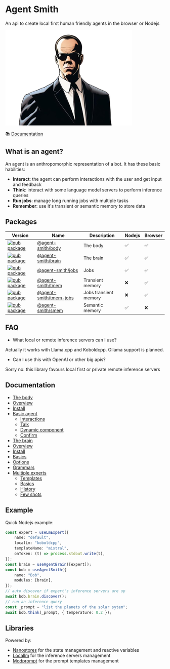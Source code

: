 # Agent Smith

An api to create local first human friendly agents in the browser or Nodejs

![Agent Smith](docsite/public/img/agentsmith.png)

:books: [Documentation](https://synw.github.io/agent-smith/)

## What is an agent?

An agent is an anthropomorphic representation of a bot. It has these basic habilities:

- **Interact**: the agent can perform interactions with the user and get input and feedback
- **Think**: interact with some language model servers to perform inference queries
- **Run jobs**: manage long running jobs with multiple tasks
- **Remember**: use it's transient or semantic memory to store data

## Packages

| Version | Name | Description | Nodejs | Browser |
| --- | --- | --- | --- | --- |
| [![pub package](https://img.shields.io/npm/v/@agent-smith/body)](https://www.npmjs.com/package/@agent-smith/body) | [@agent-smith/body](https://github.com/synw/agent-smith/tree/main/packages/body) | The body | :white_check_mark: | :white_check_mark:
| [![pub package](https://img.shields.io/npm/v/@agent-smith/brain)](https://www.npmjs.com/package/@agent-smith/brain) | [@agent-smith/brain](https://github.com/synw/agent-smith/tree/main/packages/brain) | The brain | :white_check_mark: | :white_check_mark:
| [![pub package](https://img.shields.io/npm/v/@agent-smith/jobs)](https://www.npmjs.com/package/@agent-smith/jobs) | [@agent-smith/jobs](https://github.com/synw/agent-smith/tree/main/packages/jobs) | Jobs | :white_check_mark: | :white_check_mark:
| [![pub package](https://img.shields.io/npm/v/@agent-smith/tmem)](https://www.npmjs.com/package/@agent-smith/tmem) | [@agent-smith/tmem](https://github.com/synw/agent-smith/tree/main/packages/tmem) | Transient memory | :x: | :white_check_mark:
| [![pub package](https://img.shields.io/npm/v/@agent-smith/tmem-jobs)](https://www.npmjs.com/package/@agent-smith/tmem-jobs) | [@agent-smith/tmem-jobs](https://github.com/synw/agent-smith/tree/main/packages/tmem-jobs) | Jobs transient memory | :x: | :white_check_mark:
| [![pub package](https://img.shields.io/npm/v/@agent-smith/smem)](https://www.npmjs.com/package/@agent-smith/smem) | [@agent-smith/smem](https://github.com/synw/agent-smith/tree/main/packages/smem) | Semantic memory | :white_check_mark: | :x:

## FAQ

- What local or remote inference servers can I use?

Actually it works with Llama.cpp and Koboldcpp. Ollama support is planned.

- Can I use this with OpenAI or other big apis?

Sorry no: this library favours local first or private remote inference servers

## Documentation

- [The body](https://synw.github.io/agent-smith/the_body)
- [Overview](https://synw.github.io/agent-smith/the_body/overview)
- [Install](https://synw.github.io/agent-smith/the_body/install)
- [Basic agent](https://synw.github.io/agent-smith/the_body/basic_agent)
    - [Interactions](https://synw.github.io/agent-smith/the_body/interactions)
    - [Talk](https://synw.github.io/agent-smith/the_body/interactions/talk)
    - [Dynamic component](https://synw.github.io/agent-smith/the_body/interactions/dynamic_component)
    - [Confirm](https://synw.github.io/agent-smith/the_body/interactions/confirm)
- [The brain](https://synw.github.io/agent-smith/the_brain)
- [Overview](https://synw.github.io/agent-smith/the_brain/overview)
- [Install](https://synw.github.io/agent-smith/the_brain/install)
- [Basics](https://synw.github.io/agent-smith/the_brain/basics)
- [Options](https://synw.github.io/agent-smith/the_brain/options)
- [Grammars](https://synw.github.io/agent-smith/the_brain/grammars)
- [Multiple experts](https://synw.github.io/agent-smith/the_brain/multiple_experts)
    - [Templates](https://synw.github.io/agent-smith/the_brain/templates)
    - [Basics](https://synw.github.io/agent-smith/the_brain/templates/basics)
    - [History](https://synw.github.io/agent-smith/the_brain/templates/history)
    - [Few shots](https://synw.github.io/agent-smith/the_brain/templates/few_shots)

## Example

Quick Nodejs example:

```ts
const expert = useLmExpert({
    name: "default",
    localLm: "koboldcpp",
    templateName: "mistral",
    onToken: (t) => process.stdout.write(t),
});
const brain = useAgentBrain([expert]);
const bob = useAgentSmith({
    name: "Bob",
    modules: [brain],
});
// auto discover if expert's inference servers are up
await bob.brain.discover();
// run an inference query
const _prompt = "list the planets of the solar sytem";
await bob.think(_prompt, { temperature: 0.2 });
```

## Libraries

Powered by:

- [Nanostores](https://github.com/nanostores/nanostores) for the state management and reactive variables
- [Locallm](https://github.com/synw/locallm) for the inference servers management
- [Modprompt](https://github.com/synw/modprompt) for the prompt templates management
